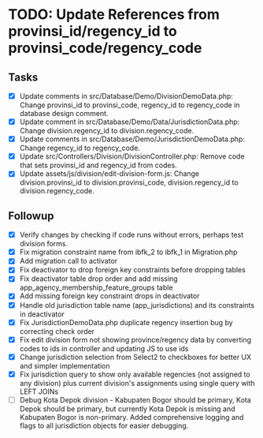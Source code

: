 # TODO: Update References from provinsi_id/regency_id to provinsi_code/regency_code

## Tasks
- [x] Update comments in src/Database/Demo/DivisionDemoData.php: Change provinsi_id to provinsi_code, regency_id to regency_code in database design comment.
- [x] Update comment in src/Database/Demo/Data/JurisdictionData.php: Change division.regency_id to division.regency_code.
- [x] Update comments in src/Database/Demo/JurisdictionDemoData.php: Change regency_id to regency_code.
- [x] Update src/Controllers/Division/DivisionController.php: Remove code that sets provinsi_id and regency_id from codes.
- [x] Update assets/js/division/edit-division-form.js: Change division.provinsi_id to division.provinsi_code, division.regency_id to division.regency_code.

## Followup
- [x] Verify changes by checking if code runs without errors, perhaps test division forms.
- [x] Fix migration constraint name from ibfk_2 to ibfk_1 in Migration.php
- [x] Add migration call to activator
- [x] Fix deactivator to drop foreign key constraints before dropping tables
- [x] Fix deactivator table drop order and add missing app_agency_membership_feature_groups table
- [x] Add missing foreign key constraint drops in deactivator
- [x] Handle old jurisdiction table name (app_jurisdictions) and its constraints in deactivator
- [x] Fix JurisdictionDemoData.php duplicate regency insertion bug by correcting check order
- [x] Fix edit division form not showing province/regency data by converting codes to ids in controller and updating JS to use ids
- [x] Change jurisdiction selection from Select2 to checkboxes for better UX and simpler implementation
- [x] Fix jurisdiction query to show only available regencies (not assigned to any division) plus current division's assignments using single query with LEFT JOINs
- [ ] Debug Kota Depok division - Kabupaten Bogor should be primary, Kota Depok should be primary, but currently Kota Depok is missing and Kabupaten Bogor is non-primary. Added comprehensive logging and flags to all jurisdiction objects for easier debugging.
